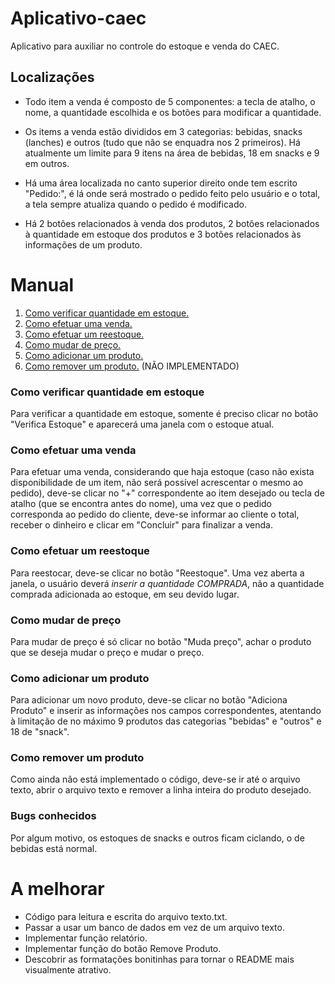 # Aplicativo-caec
Aplicativo para auxiliar no controle do estoque e venda do CAEC.

<h2> Localizações</h2>

- Todo item a venda é composto de 5 componentes: a tecla de atalho, o nome, a quantidade escolhida e os botões para modificar a quantidade.

- Os items a venda estão divididos em 3 categorias: bebidas, snacks (lanches) e outros (tudo que não se enquadra nos 2 primeiros). Há atualmente um limite para 9 itens na área de bebidas, 18 em snacks e 9 em outros.

- Há uma área localizada no canto superior direito onde tem escrito "Pedido:", é lá onde será mostrado o pedido feito pelo usuário e o total, a tela sempre atualiza quando o pedido é modificado.

- Há 2 botões relacionados à venda dos produtos, 2 botões relacionados à quantidade em estoque dos produtos e 3 botões relacionados às informações de um produto.

# Manual

1. <a href="#como-verificar-quantidade-em-estoque"> Como verificar quantidade em estoque. </a>
2. <a href="#como-efetuar-uma-venda">Como efetuar uma venda.</a>
3. <a href="#como-efetuar-um-reestoque">Como efetuar um reestoque.</a>
4. <a href="#como-mudar-de-preço">Como mudar de preço.</a>
5. <a href="#como-adicionar-um-produto">Como adicionar um produto.</a>
6. <a href="#como-remover-um-produto">Como remover um produto.</a> (NÃO IMPLEMENTADO)


<h3> Como verificar quantidade em estoque</h3>

  Para verificar a quantidade em estoque, somente é preciso clicar no botão "Verifica Estoque" e aparecerá uma janela com o estoque atual.

<h3>Como efetuar uma venda</h3>

  Para efetuar uma venda, considerando que haja estoque (caso não exista disponibilidade de um item, não será possível acrescentar o mesmo ao pedido), deve-se clicar no "+" correspondente ao item desejado ou tecla de atalho (que se encontra antes do nome), uma vez que o pedido corresponda ao pedido do cliente, deve-se informar ao cliente o total, receber o dinheiro e clicar em "Concluir" para finalizar a venda.
  
<h3>Como efetuar um reestoque</h3>

  Para reestocar, deve-se clicar no botão "Reestoque". Uma vez aberta a janela, o usuário deverá *inserir a quantidade COMPRADA*, não a quantidade comprada adicionada ao estoque, em seu devido lugar.
  
<h3>Como mudar de preço</h3>

  Para mudar de preço é só clicar no botão "Muda preço", achar o produto que se deseja mudar o preço e mudar o preço.
  
<h3>Como adicionar um produto</h3>

  Para adicionar um novo produto, deve-se clicar no botão "Adiciona Produto" e inserir as informações nos campos correspondentes, atentando à limitação de no máximo 9 produtos das categorias "bebidas" e "outros" e 18 de "snack".
  
<h3>Como remover um produto</h3>

  Como ainda não está implementado o código, deve-se ir até o arquivo texto, abrir o arquivo texto e remover a linha inteira do produto desejado.
  
<h3>Bugs conhecidos</h3>

  Por algum motivo, os estoques de snacks e outros ficam ciclando, o de bebidas está normal.
  
# A melhorar
  - Código para leitura e escrita do arquivo texto.txt.
  - Passar a usar um banco de dados em vez de um arquivo texto.
  - Implementar função relatório.
  - Implementar função do botão Remove Produto.
  - Descobrir as formatações bonitinhas para tornar o README mais visualmente atrativo.
